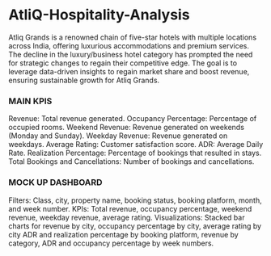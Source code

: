 # AtliQ-Hospitality-Analysis
Atliq Grands is a renowned chain of five-star hotels with multiple locations across India, offering luxurious accommodations and premium services.
The decline in the luxury/business hotel category has prompted the need for strategic changes to regain their competitive edge.
The goal is to leverage data-driven insights to regain market share and boost revenue, ensuring sustainable growth for Atliq Grands.
### MAIN KPIS
Revenue: Total revenue generated.
Occupancy Percentage: Percentage of occupied rooms.
Weekend Revenue: Revenue generated on weekends (Monday and Sunday).
Weekday Revenue: Revenue generated on weekdays.
Average Rating: Customer satisfaction score.
ADR: Average Daily Rate.
Realization Percentage: Percentage of bookings that resulted in stays.
Total Bookings and Cancellations: Number of bookings and cancellations. 
### MOCK UP DASHBOARD
Filters: Class, city, property name, booking status, booking platform, month, and week number.
KPIs: Total revenue, occupancy percentage, weekend revenue, weekday revenue, average rating.
Visualizations: Stacked bar charts for revenue by city, occupancy percentage by city, average rating by city ADR and realization percentage by booking platform, revenue by category, ADR and occupancy percentage by week numbers.
